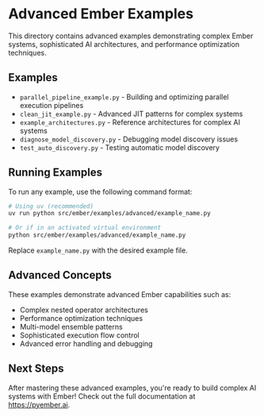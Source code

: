 # Advanced Ember Examples

This directory contains advanced examples demonstrating complex Ember systems, sophisticated AI architectures, and performance optimization techniques.

## Examples

- `parallel_pipeline_example.py` - Building and optimizing parallel execution pipelines
- `clean_jit_example.py` - Advanced JIT patterns for complex systems
- `example_architectures.py` - Reference architectures for complex AI systems
- `diagnose_model_discovery.py` - Debugging model discovery issues
- `test_auto_discovery.py` - Testing automatic model discovery

## Running Examples

To run any example, use the following command format:

```bash
# Using uv (recommended)
uv run python src/ember/examples/advanced/example_name.py

# Or if in an activated virtual environment
python src/ember/examples/advanced/example_name.py
```

Replace `example_name.py` with the desired example file.

## Advanced Concepts

These examples demonstrate advanced Ember capabilities such as:

- Complex nested operator architectures
- Performance optimization techniques
- Multi-model ensemble patterns
- Sophisticated execution flow control
- Advanced error handling and debugging

## Next Steps

After mastering these advanced examples, you're ready to build complex AI systems with Ember! Check out the full documentation at https://pyember.ai.
